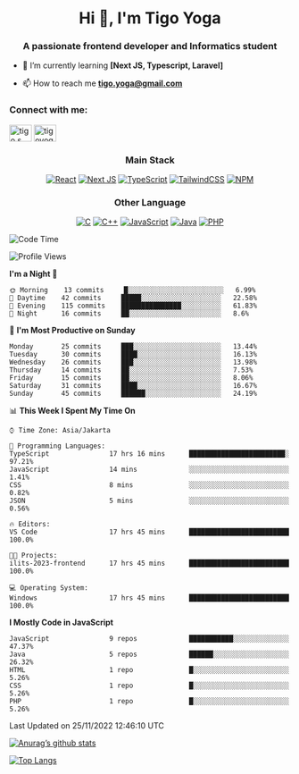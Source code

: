 
<h1 align="center">Hi 👋, I'm Tigo Yoga</h1>
<h3 align="center">A passionate frontend developer and Informatics student</h3>

- 🌱 I’m currently learning **[Next JS, Typescript, Laravel]**

- 📫 How to reach me **tigo.yoga@gmail.com**

<h3 align="left">Connect with me:</h3>
<p align="left">
<a href="https://linkedin.com/in/tigo s yoga" target="blank"><img align="center" src="https://raw.githubusercontent.com/rahuldkjain/github-profile-readme-generator/master/src/images/icons/Social/linked-in-alt.svg" alt="tigo s yoga" height="30" width="40" /></a>
<a href="https://instagram.com/tigoyoga" target="blank"><img align="center" src="https://raw.githubusercontent.com/rahuldkjain/github-profile-readme-generator/master/src/images/icons/Social/instagram.svg" alt="tigoyoga" height="30" width="40" /></a>
</p>



<h3 align="center">Main Stack</h3>
<div align="center">
  
  <a href="">![React](https://img.shields.io/badge/react-%2320232a.svg?style=for-the-badge&logo=react&logoColor=%2361DAFB)</a>
  <a href="">![Next JS](https://img.shields.io/badge/Next-black?style=for-the-badge&logo=next.js&logoColor=white)</a>
   <a href="">![TypeScript](https://img.shields.io/badge/typescript-%23007ACC.svg?style=for-the-badge&logo=typescript&logoColor=white)</a>
  <a href="">![TailwindCSS](https://img.shields.io/badge/tailwindcss-%2338B2AC.svg?style=for-the-badge&logo=tailwind-css&logoColor=white)</a>
  <a href="">![NPM](https://img.shields.io/badge/NPM-%23000000.svg?style=for-the-badge&logo=npm&logoColor=white)</a>
</div>
<h3 align="center">Other Language</h3>
<div align="center">
  
  <a href="">![C](https://img.shields.io/badge/c-%2300599C.svg?style=for-the-badge&logo=c&logoColor=white)</a>
  <a href="">![C++](https://img.shields.io/badge/c++-%2300599C.svg?style=for-the-badge&logo=c%2B%2B&logoColor=white)</a>
  <a href="">![JavaScript](https://img.shields.io/badge/javascript-%23323330.svg?style=for-the-badge&logo=javascript&logoColor=%23F7DF1E)</a>
  <a href="">![Java](https://img.shields.io/badge/java-%23ED8B00.svg?style=for-the-badge&logo=java&logoColor=white)</a>
  <a href="">![PHP](https://img.shields.io/badge/php-%23777BB4.svg?style=for-the-badge&logo=php&logoColor=white)</a>
</div>

<!--START_SECTION:waka-->
![Code Time](http://img.shields.io/badge/Code%20Time-48%20hrs%2040%20mins-blue)

![Profile Views](http://img.shields.io/badge/Profile%20Views-2-blue)

**I'm a Night 🦉** 

```text
🌞 Morning    13 commits     █░░░░░░░░░░░░░░░░░░░░░░░░   6.99% 
🌆 Daytime    42 commits     █████░░░░░░░░░░░░░░░░░░░░   22.58% 
🌃 Evening    115 commits    ███████████████░░░░░░░░░░   61.83% 
🌙 Night      16 commits     ██░░░░░░░░░░░░░░░░░░░░░░░   8.6%

```
📅 **I'm Most Productive on Sunday** 

```text
Monday       25 commits     ███░░░░░░░░░░░░░░░░░░░░░░   13.44% 
Tuesday      30 commits     ████░░░░░░░░░░░░░░░░░░░░░   16.13% 
Wednesday    26 commits     ███░░░░░░░░░░░░░░░░░░░░░░   13.98% 
Thursday     14 commits     ██░░░░░░░░░░░░░░░░░░░░░░░   7.53% 
Friday       15 commits     ██░░░░░░░░░░░░░░░░░░░░░░░   8.06% 
Saturday     31 commits     ████░░░░░░░░░░░░░░░░░░░░░   16.67% 
Sunday       45 commits     ██████░░░░░░░░░░░░░░░░░░░   24.19%

```


📊 **This Week I Spent My Time On** 

```text
⌚︎ Time Zone: Asia/Jakarta

💬 Programming Languages: 
TypeScript               17 hrs 16 mins      ████████████████████████░   97.21% 
JavaScript               14 mins             ░░░░░░░░░░░░░░░░░░░░░░░░░   1.41% 
CSS                      8 mins              ░░░░░░░░░░░░░░░░░░░░░░░░░   0.82% 
JSON                     5 mins              ░░░░░░░░░░░░░░░░░░░░░░░░░   0.56%

🔥 Editors: 
VS Code                  17 hrs 45 mins      █████████████████████████   100.0%

🐱‍💻 Projects: 
ilits-2023-frontend      17 hrs 45 mins      █████████████████████████   100.0%

💻 Operating System: 
Windows                  17 hrs 45 mins      █████████████████████████   100.0%

```

**I Mostly Code in JavaScript** 

```text
JavaScript               9 repos             ███████████░░░░░░░░░░░░░░   47.37% 
Java                     5 repos             ██████░░░░░░░░░░░░░░░░░░░   26.32% 
HTML                     1 repo              █░░░░░░░░░░░░░░░░░░░░░░░░   5.26% 
CSS                      1 repo              █░░░░░░░░░░░░░░░░░░░░░░░░   5.26% 
PHP                      1 repo              █░░░░░░░░░░░░░░░░░░░░░░░░   5.26%

```



 Last Updated on 25/11/2022 12:46:10 UTC
<!--END_SECTION:waka-->

[![Anurag’s github stats](https://github-readme-stats.vercel.app/api?username=tigoyoga)](https://github.com/tigoyoga)

[![Top Langs](https://github-readme-stats.vercel.app/api/top-langs/?username=tigoyoga&layout=compact)](https://github.com/tigoyoga)

